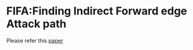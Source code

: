 # FIFA:Finding Indirect Forward edge Attack path
Please refer this [paper](https://github.com/ChoKyuWon/ADOAG/blob/master/examples/final.pdf)